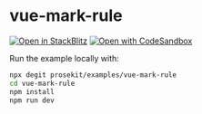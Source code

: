 # vue-mark-rule

[![Open in StackBlitz](https://developer.stackblitz.com/img/open_in_stackblitz.svg)](https://stackblitz.com/github/prosekit/examples/tree/master/vue-mark-rule)
[![Open with CodeSandbox](https://assets.codesandbox.io/github/button-edit-lime.svg)](https://codesandbox.io/p/sandbox/github/prosekit/examples/tree/master/vue-mark-rule)

Run the example locally with:

```bash
npx degit prosekit/examples/vue-mark-rule
cd vue-mark-rule
npm install
npm run dev
```
